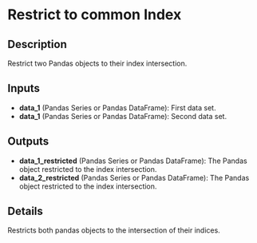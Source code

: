 # Restrict to common Index

## Description
Restrict two Pandas objects to their index intersection.

## Inputs
* **data_1** (Pandas Series or Pandas DataFrame): First data set. 
* **data_1** (Pandas Series or Pandas DataFrame): Second data set. 

## Outputs
* **data_1_restricted** (Pandas Series or Pandas DataFrame): The Pandas object restricted to the index intersection.
* **data_2_restricted** (Pandas Series or Pandas DataFrame): The Pandas object restricted to the index intersection.

## Details
Restricts both pandas objects to the intersection of their indices.
